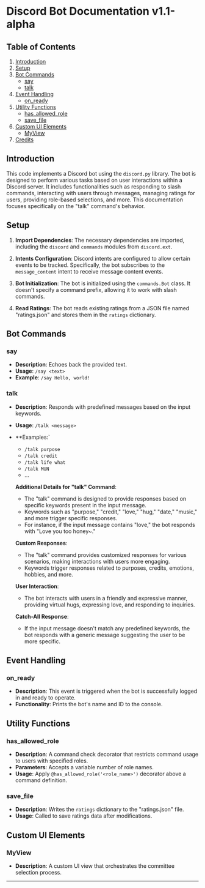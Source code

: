 # Discord Bot Documentation v1.1-alpha


## Table of Contents

1. [Introduction](#introduction)
2. [Setup](#setup)
3. [Bot Commands](#bot-commands)
   - [say](#say)
   - [talk](#talk)
4. [Event Handling](#event-handling)
   - [on_ready](#on_ready)
5. [Utility Functions](#utility-functions)
   - [has_allowed_role](#has_allowed_role)
   - [save_file](#save_file)
6. [Custom UI Elements](#custom-ui-elements)
   - [MyView](#myview)
7. [Credits](#credits)

## Introduction

This code implements a Discord bot using the `discord.py` library. The bot is designed to perform various tasks based on user interactions within a Discord server. It includes functionalities such as responding to slash commands, interacting with users through messages, managing ratings for users, providing role-based selections, and more. This documentation focuses specifically on the "talk" command's behavior.

## Setup

1. **Import Dependencies**: The necessary dependencies are imported, including the `discord` and `commands` modules from `discord.ext`.

2. **Intents Configuration**: Discord intents are configured to allow certain events to be tracked. Specifically, the bot subscribes to the `message_content` intent to receive message content events.

3. **Bot Initialization**: The bot is initialized using the `commands.Bot` class. It doesn't specify a command prefix, allowing it to work with slash commands.

4. **Read Ratings**: The bot reads existing ratings from a JSON file named "ratings.json" and stores them in the `ratings` dictionary.

## Bot Commands

### say

- **Description**: Echoes back the provided text.
- **Usage**: `/say <text>`
- **Example**: `/say Hello, world!`

### talk

- **Description**: Responds with predefined messages based on the input keywords.
- **Usage**: `/talk <message>`
- **Examples:`
   - `/talk purpose`
   - `/talk credit`
   - `/talk life what`
   - `/talk MUN`
   - ...

   **Additional Details for "talk" Command**:
   - The "talk" command is designed to provide responses based on specific keywords present in the input message.
   - Keywords such as "purpose," "credit," "love," "hug," "date," "music," and more trigger specific responses.
   - For instance, if the input message contains "love," the bot responds with "Love you too honey~."

   **Custom Responses**:
   - The "talk" command provides customized responses for various scenarios, making interactions with users more engaging.
   - Keywords trigger responses related to purposes, credits, emotions, hobbies, and more.

   **User Interaction**:
   - The bot interacts with users in a friendly and expressive manner, providing virtual hugs, expressing love, and responding to inquiries.

   **Catch-All Response**:
   - If the input message doesn't match any predefined keywords, the bot responds with a generic message suggesting the user to be more specific.

## Event Handling

### on_ready

- **Description**: This event is triggered when the bot is successfully logged in and ready to operate.
- **Functionality**: Prints the bot's name and ID to the console.

## Utility Functions

### has_allowed_role

- **Description**: A command check decorator that restricts command usage to users with specified roles.
- **Parameters**: Accepts a variable number of role names.
- **Usage**: Apply `@has_allowed_role('<role_name>')` decorator above a command definition.

### save_file

- **Description**: Writes the `ratings` dictionary to the "ratings.json" file.
- **Usage**: Called to save ratings data after modifications.

## Custom UI Elements

### MyView

- **Description**: A custom UI view that orchestrates the committee selection process.

---

